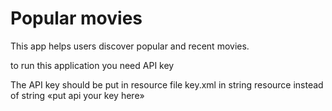 # Popular movies
This app helps users discover popular and recent movies.

to run this application you need API key

The API key should be put in resource file key.xml in string resource 
instead of string «put api your key here»
